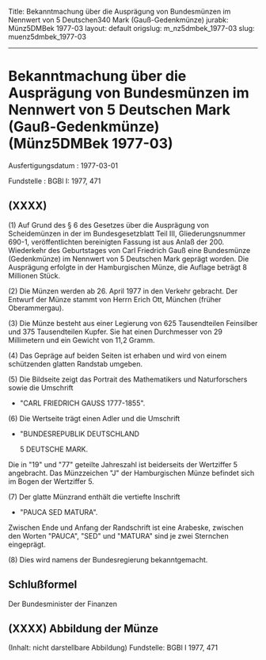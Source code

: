Title: Bekanntmachung über die Ausprägung von Bundesmünzen im Nennwert von 5 Deutschen340
  Mark (Gauß-Gedenkmünze)
jurabk: Münz5DMBek 1977-03
layout: default
origslug: m_nz5dmbek_1977-03
slug: muenz5dmbek_1977-03

---

# Bekanntmachung über die Ausprägung von Bundesmünzen im Nennwert von 5 Deutschen Mark (Gauß-Gedenkmünze) (Münz5DMBek 1977-03)

Ausfertigungsdatum
:   1977-03-01

Fundstelle
:   BGBl I: 1977, 471



## (XXXX)

(1) Auf Grund des § 6 des Gesetzes über die Ausprägung von
Scheidemünzen in der im Bundesgesetzblatt Teil III, Gliederungsnummer
690-1, veröffentlichten bereinigten Fassung ist aus Anlaß der 200.
Wiederkehr des Geburtstages von Carl Friedrich Gauß eine Bundesmünze
(Gedenkmünze) im Nennwert von 5 Deutschen Mark geprägt worden. Die
Ausprägung erfolgte in der Hamburgischen Münze, die Auflage beträgt 8
Millionen Stück.

(2) Die Münzen werden ab 26. April 1977 in den Verkehr gebracht. Der
Entwurf der Münze stammt von Herrn Erich Ott, München (früher
Oberammergau).

(3) Die Münze besteht aus einer Legierung von 625 Tausendteilen
Feinsilber und 375 Tausendteilen Kupfer. Sie hat einen Durchmesser von
29 Millimetern und ein Gewicht von 11,2 Gramm.

(4) Das Gepräge auf beiden Seiten ist erhaben und wird von einem
schützenden glatten Randstab umgeben.

(5) Die Bildseite zeigt das Portrait des Mathematikers und
Naturforschers sowie die Umschrift

*   "CARL FRIEDRICH GAUSS 1777-1855".




(6) Die Wertseite trägt einen Adler und die Umschrift

*   "BUNDESREPUBLIK DEUTSCHLAND

    5 DEUTSCHE MARK.



Die in "19" und "77" geteilte Jahreszahl ist beiderseits der
Wertziffer 5 angebracht. Das Münzzeichen "J" der Hamburgischen Münze
befindet sich im Bogen der Wertziffer 5.

(7) Der glatte Münzrand enthält die vertiefte Inschrift

*   "PAUCA SED MATURA".



Zwischen Ende und Anfang der Randschrift ist eine Arabeske, zwischen
den Worten "PAUCA", "SED" und "MATURA" sind je zwei Sternchen
eingeprägt.

(8) Dies wird namens der Bundesregierung bekanntgemacht.


## Schlußformel

Der Bundesminister der Finanzen


## (XXXX) Abbildung der Münze

(Inhalt: nicht darstellbare Abbildung)
Fundstelle: BGBl I 1977, 471


